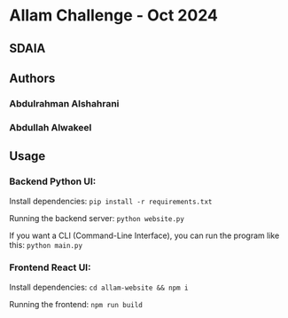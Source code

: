 # Allam Challenge - Oct 2024

## SDAIA

## Authors

### Abdulrahman Alshahrani

### Abdullah Alwakeel

## Usage

### Backend Python UI:

Install dependencies:
`pip install -r requirements.txt`

Running the backend server:
`python website.py`

If you want a CLI (Command-Line Interface), you can run the program like this:
`python main.py`

### Frontend React UI:

Install dependencies:
`cd allam-website && npm i`

Running the frontend:
`npm run build`
